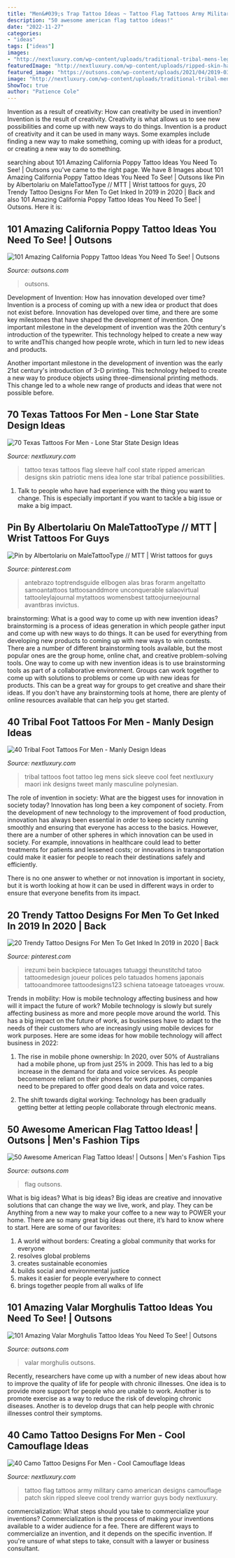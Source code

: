 ```yaml
---
title: "Men&#039;s Trap Tattoo Ideas ~ Tattoo Flag Tattoos Army Military Camo American Designs Camouflage Patch Skin Ripped Sleeve Cool Trendy Warrior Guys Body Nextluxury"
description: "50 awesome american flag tattoo ideas!"
date: "2022-11-27"
categories:
- "ideas"
tags: ["ideas"]
images:
- "http://nextluxury.com/wp-content/uploads/traditional-tribal-mens-leg-and-foot-tattoo-with-black-ink.jpg"
featuredImage: "http://nextluxury.com/wp-content/uploads/ripped-skin-half-sleeve-mens-texas-flag-tattoo-ideas.jpg"
featured_image: "https://outsons.com/wp-content/uploads/2021/04/2019-03-24-18.08.12-2006572401759912855_valarmorghulistattoo-1024x1024.jpg"
image: "http://nextluxury.com/wp-content/uploads/traditional-tribal-mens-leg-and-foot-tattoo-with-black-ink.jpg"
ShowToc: true
author: "Patience Cole"
---
```



Invention as a result of creativity: How can creativity be used in invention?
Invention is the result of creativity. Creativity is what allows us to see new possibilities and come up with new ways to do things. Invention is a product of creativity and it can be used in many ways. Some examples include finding a new way to make something, coming up with ideas for a product, or creating a new way to do something.

	

		
searching about 101 Amazing California Poppy Tattoo Ideas You Need To See! | Outsons you've came to the right page. We have 8 Images about 101 Amazing California Poppy Tattoo Ideas You Need To See! | Outsons like Pin by Albertolariu on MaleTattooType // MTT | Wrist tattoos for guys, 20 Trendy Tattoo Designs For Men To Get Inked In 2019 in 2020 | Back and also 101 Amazing California Poppy Tattoo Ideas You Need To See! | Outsons. Here it is:
		
    
## 101 Amazing California Poppy Tattoo Ideas You Need To See! | Outsons

<img loading=lazy src="https://outsons.com/wp-content/uploads/2021/02/2019-06-29-00.40.17-2076348219353180014_californiapoppytattoo-1024x1024.jpg" onerror="this.onerror=null;this.src='https://tse1.mm.bing.net/th?id=OIP.fuFNLeGdn_ZiKk1J9kIFkwHaHa&amp;pid=15.1';" alt="101 Amazing California Poppy Tattoo Ideas You Need To See! | Outsons">

_Source: outsons.com_

>outsons. 

	

Development of Invention: How has innovation developed over time?
Invention is a process of coming up with a new idea or product that does not exist before. Innovation has developed over time, and there are some key milestones that have shaped the development of invention. 
One important milestone in the development of invention was the 20th century's introduction of the typewriter. This technology helped to create a new way to write andThis changed how people wrote, which in turn led to new ideas and products. 

Another important milestone in the development of invention was the early 21st century's introduction of 3-D printing. This technology helped to create a new way to produce objects using three-dimensional printing methods. This change led to a whole new range of products and ideas that were not possible before.

    
## 70 Texas Tattoos For Men - Lone Star State Design Ideas

<img loading=lazy src="http://nextluxury.com/wp-content/uploads/ripped-skin-half-sleeve-mens-texas-flag-tattoo-ideas.jpg" onerror="this.onerror=null;this.src='https://tse3.mm.bing.net/th?id=OIP.p-jKJLWqzfl6l4zR5bbnZwHaJ8&amp;pid=15.1';" alt="70 Texas Tattoos For Men - Lone Star State Design Ideas">

_Source: nextluxury.com_

>tattoo texas tattoos flag sleeve half cool state ripped american designs skin patriotic mens idea lone star tribal patience possibilities. 

	

1. Talk to people who have had experience with the thing you want to change. This is especially important if you want to tackle a big issue or make a big impact.

    
## Pin By Albertolariu On MaleTattooType // MTT | Wrist Tattoos For Guys

<img loading=lazy src="https://i.pinimg.com/736x/9d/e0/84/9de084b66a9d398820f0b5e6509326f2.jpg" onerror="this.onerror=null;this.src='https://tse3.mm.bing.net/th?id=OIP.EkkQ17QfSTbMXX5QDYUjgwHaHa&amp;pid=15.1';" alt="Pin by Albertolariu on MaleTattooType // MTT | Wrist tattoos for guys">

_Source: pinterest.com_

>antebrazo toptrendsguide ellbogen alas bras forarm angeltatto samoantattoos tattoosanddmore unconquerable salaovirtual tattooleylajournal mytattoos womensbest tattoojurneejournal avantbras invictus. 

	

brainstorming: What is a good way to come up with new invention ideas?
brainstorming is a process of ideas generation in which people gather input and come up with new ways to do things. It can be used for everything from developing new products to coming up with new ways to win contests. There are a number of different brainstorming tools available, but the most popular ones are the group home, online chat, and creative problem-solving tools. 
One way to come up with new invention ideas is to use brainstorming tools as part of a collaborative environment. Groups can work together to come up with solutions to problems or come up with new ideas for products. This can be a great way for groups to get creative and share their ideas. If you don't have any brainstorming tools at home, there are plenty of online resources available that can help you get started.

    
## 40 Tribal Foot Tattoos For Men - Manly Design Ideas

<img loading=lazy src="http://nextluxury.com/wp-content/uploads/traditional-tribal-mens-leg-and-foot-tattoo-with-black-ink.jpg" onerror="this.onerror=null;this.src='https://tse1.mm.bing.net/th?id=OIP.mOC4yAdHAQSzk5Pil1-MOAAAAA&amp;pid=15.1';" alt="40 Tribal Foot Tattoos For Men - Manly Design Ideas">

_Source: nextluxury.com_

>tribal tattoos foot tattoo leg mens sick sleeve cool feet nextluxury maori ink designs tweet manly masculine polynesian. 

	

The role of invention in society: What are the biggest uses for innovation in society today?
Innovation has long been a key component of society. From the development of new technology to the improvement of food production, innovation has always been essential in order to keep society running smoothly and ensuring that everyone has access to the basics. 
However, there are a number of other spheres in which innovation can be used in society. For example, innovations in healthcare could lead to better treatments for patients and lessened costs; or innovations in transportation could make it easier for people to reach their destinations safely and efficiently. 

There is no one answer to whether or not innovation is important in society, but it is worth looking at how it can be used in different ways in order to ensure that everyone benefits from its impact.

    
## 20 Trendy Tattoo Designs For Men To Get Inked In 2019 In 2020 | Back

<img loading=lazy src="https://i.pinimg.com/736x/0b/60/2a/0b602a2d845352f37cea4eb6db6269fd.jpg" onerror="this.onerror=null;this.src='https://tse4.mm.bing.net/th?id=OIP.VZBP4T1GbOMAbRqm5Wyd9wHaOE&amp;pid=15.1';" alt="20 Trendy Tattoo Designs For Men To Get Inked In 2019 in 2020 | Back">

_Source: pinterest.com_

>irezumi bein backpiece tatouages tatuaggi theunstitchd tatoo tattoomedesign joueur polices pelo tatuados homens japonais tattooandmoree tattoodesigns123 schiena tatoeage tatoeages vrouw. 

	

Trends in mobility: How is mobile technology affecting business and how will it impact the future of work?
Mobile technology is slowly but surely affecting business as more and more people move around the world. This has a big impact on the future of work, as businesses have to adapt to the needs of their customers who are increasingly using mobile devices for work purposes. Here are some ideas for how mobile technology will affect business in 2022:
1) The rise in mobile phone ownership: In 2020, over 50% of Australians had a mobile phone, up from just 25% in 2009. This has led to a big increase in the demand for data and voice services. As people becomemore reliant on their phones for work purposes, companies need to be prepared to offer good deals on data and voice rates.

2) The shift towards digital working: Technology has been gradually getting better at letting people collaborate through electronic means.

    
## 50 Awesome American Flag Tattoo Ideas! | Outsons | Men&#039;s Fashion Tips

<img loading=lazy src="https://outsons.com/wp-content/uploads/2019/10/2019-10-06-15.07.03-2148537270035418737_americanflagtattoo-835x1024.jpg" onerror="this.onerror=null;this.src='https://tse2.mm.bing.net/th?id=OIP.qX3sw-hZQCfUGwJ8Z0nDMwHaJF&amp;pid=15.1';" alt="50 Awesome American Flag Tattoo Ideas! | Outsons | Men&#039;s Fashion Tips">

_Source: outsons.com_

>flag outsons. 

	

What is big ideas?
What is big ideas? Big ideas are creative and innovative solutions that can change the way we live, work, and play. They can be Anything from a new way to make your coffee to a new way to POWER your home. There are so many great big ideas out there, it’s hard to know where to start. Here are some of our favorites: 
1. A world without borders: Creating a global community that works for everyone 
2. resolves global problems 
3. creates sustainable economies 
4. builds social and environmental justice  
5. makes it easier for people everywhere to connect 
6. brings together people from all walks of life 

    
## 101 Amazing Valar Morghulis Tattoo Ideas You Need To See! | Outsons

<img loading=lazy src="https://outsons.com/wp-content/uploads/2021/04/2019-03-24-18.08.12-2006572401759912855_valarmorghulistattoo-1024x1024.jpg" onerror="this.onerror=null;this.src='https://tse1.mm.bing.net/th?id=OIP.x6XFFgfb5CX1L1zlpJj_7QHaHa&amp;pid=15.1';" alt="101 Amazing Valar Morghulis Tattoo Ideas You Need To See! | Outsons">

_Source: outsons.com_

>valar morghulis outsons. 

	

Recently, researchers have come up with a number of new ideas about how to improve the quality of life for people with chronic illnesses. One idea is to provide more support for people who are unable to work. Another is to promote exercise as a way to reduce the risk of developing chronic diseases. Another is to develop drugs that can help people with chronic illnesses control their symptoms.

    
## 40 Camo Tattoo Designs For Men - Cool Camouflage Ideas

<img loading=lazy src="http://nextluxury.com/wp-content/uploads/camouflage-army-tattoo-for-men-with-american-flag-patch-ripped-skin-design.jpg" onerror="this.onerror=null;this.src='https://tse1.mm.bing.net/th?id=OIP.7nFbqggZ2ulThhtRXDBCcQHaHa&amp;pid=15.1';" alt="40 Camo Tattoo Designs For Men - Cool Camouflage Ideas">

_Source: nextluxury.com_

>tattoo flag tattoos army military camo american designs camouflage patch skin ripped sleeve cool trendy warrior guys body nextluxury. 

	

commercialization: What steps should you take to commercialize your inventions?
Commercialization is the process of making your inventions available to a wider audience for a fee. There are different ways to commercialize an invention, and it depends on the specific invention. If you're unsure of what steps to take, consult with a lawyer or business consultant.

